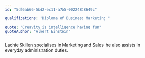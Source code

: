 ```yaml
---
id: "5df6ab66-5bd2-ec11-a7b5-00224818649c"

qualifications: "Diploma of Business Marketing "

quote: "Creavity is intelligence having fun"
quoteAuthor: "Albert Einstein"
---
```


[Editing your profile]: https://github.com/SSWConsulting/People/wiki/3.-Editing-your-profile

Lachie Skillen specialises in Marketing and Sales, he also assists in everyday administration duties. 
